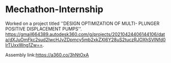 # Mechathon-Internship
Worked on a project titled ''DESIGN OPTIMIZATION OF MULTI- PLUNGER POSITIVE DISPLACEMENT PUMPS''.
https://gmail664389.autodesk360.com/g/projects/20210424406144106/data/dXJuOmFkc2sud2lwcHJvZDpmcy5mb2xkZXI6Y28uS2tuczRJOXhSVlNfd0lrTUxxWng1Zw==.

Assembly link:https://a360.co/3hNtOxA
